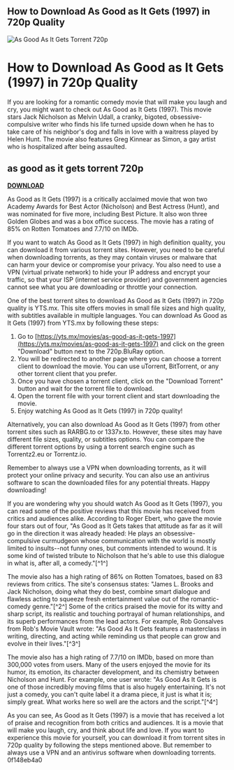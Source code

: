 ## How to Download As Good as It Gets (1997) in 720p Quality

 
![As Good As It Gets Torrent 720p](https://encrypted-tbn0.gstatic.com/images?q=tbn:ANd9GcQP87c_e_nYNTjAJc-8Idcvx6sDA-a4f41L4lrh_6Ra6o9ZwR3W0j5iYWw)

 
# How to Download As Good as It Gets (1997) in 720p Quality
  
If you are looking for a romantic comedy movie that will make you laugh and cry, you might want to check out As Good as It Gets (1997). This movie stars Jack Nicholson as Melvin Udall, a cranky, bigoted, obsessive-compulsive writer who finds his life turned upside down when he has to take care of his neighbor's dog and falls in love with a waitress played by Helen Hunt. The movie also features Greg Kinnear as Simon, a gay artist who is hospitalized after being assaulted.
 
## as good as it gets torrent 720p


[**DOWNLOAD**](https://www.google.com/url?q=https%3A%2F%2Fgeags.com%2F2tKAq3&sa=D&sntz=1&usg=AOvVaw09GMXCHjCJUCyd81k4KrAc)

  
As Good as It Gets (1997) is a critically acclaimed movie that won two Academy Awards for Best Actor (Nicholson) and Best Actress (Hunt), and was nominated for five more, including Best Picture. It also won three Golden Globes and was a box office success. The movie has a rating of 85% on Rotten Tomatoes and 7.7/10 on IMDb.
  
If you want to watch As Good as It Gets (1997) in high definition quality, you can download it from various torrent sites. However, you need to be careful when downloading torrents, as they may contain viruses or malware that can harm your device or compromise your privacy. You also need to use a VPN (virtual private network) to hide your IP address and encrypt your traffic, so that your ISP (internet service provider) and government agencies cannot see what you are downloading or throttle your connection.
  
One of the best torrent sites to download As Good as It Gets (1997) in 720p quality is YTS.mx. This site offers movies in small file sizes and high quality, with subtitles available in multiple languages. You can download As Good as It Gets (1997) from YTS.mx by following these steps:
  
1. Go to [https://yts.mx/movies/as-good-as-it-gets-1997](https://yts.mx/movies/as-good-as-it-gets-1997) and click on the green "Download" button next to the 720p.BluRay option.
2. You will be redirected to another page where you can choose a torrent client to download the movie. You can use uTorrent, BitTorrent, or any other torrent client that you prefer.
3. Once you have chosen a torrent client, click on the "Download Torrent" button and wait for the torrent file to download.
4. Open the torrent file with your torrent client and start downloading the movie.
5. Enjoy watching As Good as It Gets (1997) in 720p quality!

Alternatively, you can also download As Good as It Gets (1997) from other torrent sites such as RARBG.to or 1337x.to. However, these sites may have different file sizes, quality, or subtitles options. You can compare the different torrent options by using a torrent search engine such as Torrentz2.eu or Torrentz.io.
  
Remember to always use a VPN when downloading torrents, as it will protect your online privacy and security. You can also use an antivirus software to scan the downloaded files for any potential threats. Happy downloading!
  
If you are wondering why you should watch As Good as It Gets (1997), you can read some of the positive reviews that this movie has received from critics and audiences alike. According to Roger Ebert, who gave the movie four stars out of four, \"As Good as It Gets takes that attitude as far as it will go in the direction it was already headed: He plays an obsessive-compulsive curmudgeon whose communication with the world is mostly limited to insults--not funny ones, but comments intended to wound. It is some kind of twisted tribute to Nicholson that he's able to use this dialogue in what is, after all, a comedy.\"[^1^]
  
The movie also has a high rating of 86% on Rotten Tomatoes, based on 83 reviews from critics. The site's consensus states: \"James L. Brooks and Jack Nicholson, doing what they do best, combine smart dialogue and flawless acting to squeeze fresh entertainment value out of the romantic-comedy genre.\"[^2^] Some of the critics praised the movie for its witty and sharp script, its realistic and touching portrayal of human relationships, and its superb performances from the lead actors. For example, Rob Gonsalves from Rob's Movie Vault wrote: \"As Good As It Gets features a masterclass in writing, directing, and acting while reminding us that people can grow and evolve in their lives.\"[^3^]
  
The movie also has a high rating of 7.7/10 on IMDb, based on more than 300,000 votes from users. Many of the users enjoyed the movie for its humor, its emotion, its character development, and its chemistry between Nicholson and Hunt. For example, one user wrote: \"As Good As It Gets is one of those incredibly moving films that is also hugely entertaining. It's not just a comedy, you can't quite label it a drama piece, it just is what it is; simply great. What works here so well are the actors and the script.\"[^4^]
  
As you can see, As Good as It Gets (1997) is a movie that has received a lot of praise and recognition from both critics and audiences. It is a movie that will make you laugh, cry, and think about life and love. If you want to experience this movie for yourself, you can download it from torrent sites in 720p quality by following the steps mentioned above. But remember to always use a VPN and an antivirus software when downloading torrents.
 0f148eb4a0
